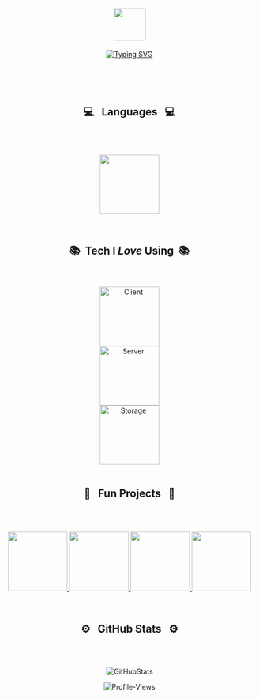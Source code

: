 <h1 align="center"><img src="https://media.giphy.com/media/TEnXkcsHrP4YedChhA/giphy.gif" width="65"></h1>
<p align="center">
<a href="https://git.io/typing-svg"><img src="https://readme-typing-svg.herokuapp.com?font=Segoe+UI&weight=200&duration=2500&pause=0&background=FFFFFF00&center=true&vCenter=true&multiline=true&repeat=true&width=973&height=183&lines=Hi+there!+I'm+Archer%2C+and+I'm+a+problem+solver+with+a+passion+for+digital+;innovation.+I+thrive+on+the+challenge+of+overcoming+limitations+in+my+;environment%2C+and+I+derive+great+satisfaction+from+transforming+them+into;+sources+of+inspiration+and+ideation.+This+passion+drives+me+to+seek+out+new;+opportunities+to+innovate+and+create+meaningful+solutions+that+make+a;+difference+in+the+world." alt="Typing SVG" /></a>
</p>
</p>
</p>
<br>
<br>
<br>
<h2 align="center">💻 &nbsp; Languages &nbsp; 💻</h2>
<br>
<br>

<p align="center">
  <img height="120em" src="https://github-readme-stats-git-masterrstaa-rickstaa.vercel.app/api/top-langs/?username=archerheffern&layout=compact&hide_border=false&langs_count=6&bg_color=0E1117&theme=github_dark&custom_title=Languages%20I%20Use%20Frequently"/>
</p>


<br>
<h2 align="center">📚 &nbsp;Tech I <i>Love</i> Using</i> &nbsp;📚 </h2>
<br>
<br>

<div align="center">
  <img alt="Client" height="120em" src="https://github-readme-tech-stack.vercel.app/api/cards?title=Client&align=center&borderRadius=5.5&fontSize=22&lineHeight=10&lineCount=2&theme=github_dark&gap=11&line1=react,react,61DAFB;next.js,next.js,ffffff;svelte,svelte,ff3400;&line2=css3,css,1572B6;jquery,jquery,0769AD;redux,redux,764ABC;figma,figma,3A76F0;"/>
  <br>
  <img height="120em" alt="Server" src="https://github-readme-tech-stack.vercel.app/api/cards?title=Server&align=center&borderRadius=5.5&fontSize=22&lineHeight=10&lineCount=2&theme=github_dark&gap=9&line1=express,express,ffffff;Firebase,Firebase,FFCA28;&line2=amazonaws,aws,FF9900;flask,flask,ffffff;postman,postman,FF6C37;"/>
  <br>
  <img alt="Storage" height="120em" src="https://github-readme-tech-stack.vercel.app/api/cards?title=Storage&align=center&borderRadius=5.5&fontSize=22&lineHeight=10&lineCount=2&theme=github_dark&gap=9&line1=PostgreSQL,PostgreSQL,4169E1;amazondynamodb,dynamodb,4053D6&line2=mongodb,MongoDB,47A248;redis,redis,DC382D;SQLite,SQLite,ffffff;"/>
</div>

<br>
<h2 align="center">💫 &nbsp; Fun Projects &nbsp; 💫 </h2>
<br>
<br>

<p align="center">
  <a href="https://github.com/ArcherHeffern/FoodSystem">
      <img height="120em" src="https://github-readme-stats-git-masterrstaa-rickstaa.vercel.app/api/pin/?username=archerheffern&repo=Manhunt&show_owner=true&theme=github_dark"/>
  </a>
  <a href="https://github.com/ArcherHeffern/Dijkstras-Algorithm-From-Scratch">
    <img height="120em" src="https://github-readme-stats-git-masterrstaa-rickstaa.vercel.app/api/pin/?username=archerheffern&repo=Dijkstras-Algorithm-From-Scratch&show_owner=true&theme=github_dark"/>
  </a>
  <a href="https://github.com/ArcherHeffern/ScrapeTamid">
    <img height="120em" src="https://github-readme-stats-git-masterrstaa-rickstaa.vercel.app/api/pin/?username=archerheffern&repo=scrapetamid&show_owner=true&theme=github_dark"/>
  </a>
  <a href="https://github.com/ArcherHeffern/deishacks2023">
      <img height="120em" src="https://github-readme-stats-git-masterrstaa-rickstaa.vercel.app/api/pin/?username=archerheffern&repo=deishacks2023&show_owner=true&theme=github_dark"/>
  </a>
  </p>

<br>
<h2 align="center">⚙️ &nbsp; GitHub Stats &nbsp; ⚙️</h2>
<br>
<br>

<p align="center">
    <img alt="GitHubStats" src="https://github-readme-stats-git-masterrstaa-rickstaa.vercel.app/api?username=archerheffern&count_private=true&theme=github_dark&hide_title=true&hide_rank=true&show_icons=true&card_width=290&include_all_commits=false&hide=contribs" />
</p>

<div align="center">
<img src="https://komarev.com/ghpvc/?username=archerheffern&label=Peeks&color=000000&style=for-the-badge" alt="Profile-Views">
</div>
